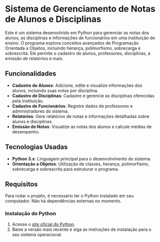 # Sistema de Gerenciamento de Notas de Alunos e Disciplinas

Este é um sistema desenvolvido em Python para gerenciar as notas dos alunos, as disciplinas e informações de funcionários em uma instituição de ensino. O programa explora conceitos avançados de Programação Orientada a Objetos, incluindo herança, polimorfismo, sobrecarga e sobrescrita. Ele permite o cadastro de alunos, professores, disciplinas, a emissão de relatórios e mais.

## Funcionalidades

- **Cadastro de Alunos**: Adicione, edite e visualize informações dos alunos, incluindo suas notas por disciplina.
- **Cadastro de Disciplinas**: Cadastre e gerencie as disciplinas oferecidas pela instituição.
- **Cadastro de Funcionários**: Registre dados de professores e administradores do sistema.
- **Relatórios**: Gere relatórios de notas e informações detalhadas sobre alunos e disciplinas.
- **Emissão de Notas**: Visualize as notas dos alunos e calcule médias de desempenho.

## Tecnologias Usadas

- **Python 3.x**: Linguagem principal para o desenvolvimento do sistema.
- **Orientação a Objetos**: Utilização de classes, herança, polimorfismo, sobrecarga e sobrescrita para estruturar o programa.

## Requisitos

Para rodar o projeto, é necessário ter o Python instalado em seu computador. Não há dependências externas no momento.

### Instalação do Python

1. Acesse o [site oficial do Python](https://www.python.org/downloads/).
2. Baixe a versão mais recente e siga as instruções de instalação para o seu sistema operacional.

